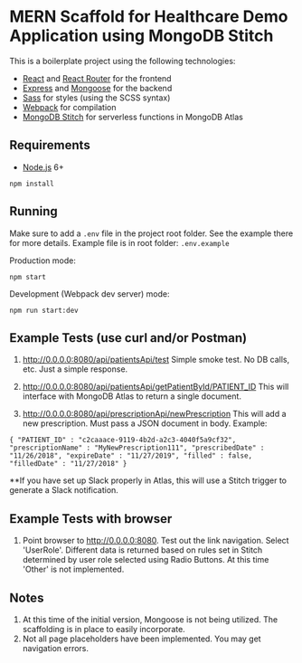 # MERN Scaffold for Healthcare Demo Application using MongoDB Stitch

This is a boilerplate project using the following technologies:
- [React](https://facebook.github.io/react/) and [React Router](https://reacttraining.com/react-router/) for the frontend
- [Express](http://expressjs.com/) and [Mongoose](http://mongoosejs.com/) for the backend
- [Sass](http://sass-lang.com/) for styles (using the SCSS syntax)
- [Webpack](https://webpack.github.io/) for compilation
- [MongoDB Stitch](https://docs.mongodb.com/stitch/) for serverless functions in MongoDB Atlas


## Requirements

- [Node.js](https://nodejs.org/en/) 6+

```shell
npm install
```


## Running

Make sure to add a `.env` file in the project root folder. See the example there for more details.
Example file is in root folder: `.env.example`

Production mode:

```shell
npm start
```

Development (Webpack dev server) mode:

```shell
npm run start:dev
```

## Example Tests (use curl and/or Postman)
1. http://0.0.0.0:8080/api/patientsApi/test 
Simple smoke test.  No DB calls, etc.  Just a simple response.

2. http://0.0.0.0:8080/api/patientsApi/getPatientById/PATIENT_ID This will interface with MongoDB Atlas to return a single document.

3. http://0.0.0.0:8080/api/prescriptionApi/newPrescription This will add a new prescription.
Must pass a JSON document in body.  Example:

`{
	"PATIENT_ID" : "c2caaace-9119-4b2d-a2c3-4040f5a9cf32",
	"prescriptionName" : "MyNewPrescription111",
	"prescribedDate" : "11/26/2018",
	"expireDate" : "11/27/2019",
	"filled" : false,
	"filledDate" : "11/27/2018"
}
`

**If you have set up Slack properly in Atlas, this will use a Stitch trigger to generate a Slack notification.

## Example Tests with browser
1. Point browser to http://0.0.0.0:8080.  Test out the link navigation.
Select 'UserRole'.  Different data is returned based on rules set in Stitch determined by user role selected using Radio Buttons.  At this time 'Other'  is not implemented.

## Notes
1. At this time of the initial version, Mongoose is not being utilized.  The scaffolding is in place to easily incorporate.
2. Not all page placeholders have been implemented.  You may get navigation errors.
